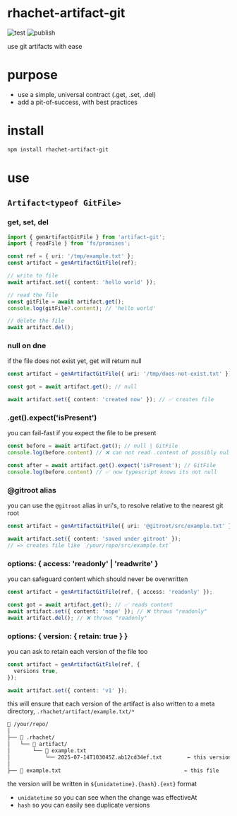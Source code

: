 # rhachet-artifact-git

![test](https://github.com/ehmpathy/rhachet-artifact-git/workflows/test/badge.svg)
![publish](https://github.com/ehmpathy/rhachet-artifact-git/workflows/publish/badge.svg)

use git artifacts with ease

# purpose

- use a simple, universal contract (.get, .set, .del)
- add a pit-of-success, with best practices


# install

```sh
npm install rhachet-artifact-git
```

# use

## `Artifact<typeof GitFile>`

### get, set, del

```ts
import { genArtifactGitFile } from 'artifact-git';
import { readFile } from 'fs/promises';

const ref = { uri: '/tmp/example.txt' };
const artifact = genArtifactGitFile(ref);

// write to file
await artifact.set({ content: 'hello world' });

// read the file
const gitFile = await artifact.get();
console.log(gitFile?.content); // 'hello world'

// delete the file
await artifact.del();
```

### null on dne

if the file does not exist yet, get will return null

```ts
const artifact = genArtifactGitFile({ uri: '/tmp/does-not-exist.txt' });

const got = await artifact.get(); // null

await artifact.set({ content: 'created now' }); // ✅ creates file
```

### .get().expect('isPresent')

you can fail-fast if you expect the file to be present

```ts
const before = await artifact.get(); // null | GitFile
console.log(before.content) // ❌ can not read .content of possibly null

const after = await artifact.get().expect('isPresent'); // GitFile
console.log(before.content) // ✅ now typescript knows its not null
```

### @gitroot alias

you can use the `@gitroot` alias in uri's, to resolve relative to the nearest git root

```ts
const artifact = genArtifactGitFile({ uri: '@gitroot/src/example.txt' });

await artifact.set({ content: 'saved under gitroot' });
// => creates file like `/your/repo/src/example.txt`
```


### options: { access: 'readonly' | 'readwrite' }

you can safeguard content which should never be overwritten

```ts
const artifact = genArtifactGitFile(ref, { access: 'readonly' });

const got = await artifact.get(); // ✅ reads content
await artifact.set({ content: 'nope' }); // ❌ throws "readonly"
await artifact.del(); // ❌ throws "readonly"
```

### options: { version: { retain: true } }

you can ask to retain each version of the file too

```ts
const artifact = genArtifactGitFile(ref, {
  versions true,
});

await artifact.set({ content: 'v1' });
```

this will ensure that each version of the artifact is also written to a meta directory, `.rhachet/artifact/example.txt/*`

```md
📁 /your/repo/
│
├── 📁 .rhachet/
│   └── 📁 artifact/
│       └── 📁 example.txt
│           └── 2025-07-14T103045Z.ab12cd34ef.txt        ← this version
│
├── 📄 example.txt                                       ← this file
```

the version will be written in `${unidatetime}.{hash}.{ext}` format
- `unidatetime` so you can see when the change was effectiveAt
- `hash` so you can easily see duplicate versions
